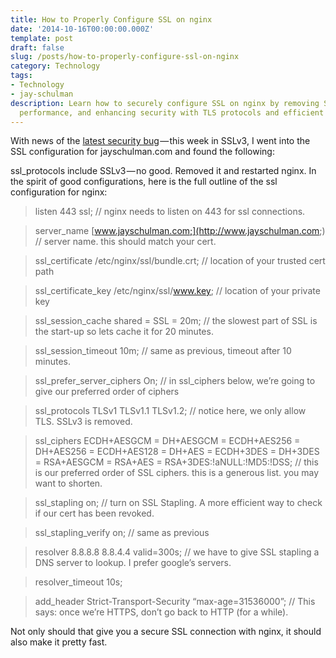 ```yaml
---
title: How to Properly Configure SSL on nginx
date: '2014-10-16T00:00:00.000Z'
template: post
draft: false
slug: /posts/how-to-properly-configure-ssl-on-nginx
category: Technology
tags:
- Technology
- jay-schulman
description: Learn how to securely configure SSL on nginx by removing SSLv3, optimizing
  performance, and enhancing security with TLS protocols and efficient cipher orders.
---
```

With news of the [latest security bug](http://googleonlinesecurity.blogspot.com/2014/10/this-poodle-bites-exploiting-ssl-30.html) — this week in SSLv3, I went into the SSL configuration for jayschulman.com and found the following:

ssl_protocols include SSLv3 — no good. Removed it and restarted nginx. In the spirit of good configurations, here is the full outline of the ssl configuration for nginx:

> listen 443 ssl; // nginx needs to listen on 443 for ssl connections.

> server_name [www.jayschulman.com;](http://www.jayschulman.com;) // server name. this should match your cert.

> ssl_certificate /etc/nginx/ssl/bundle.crt; // location of your trusted cert path

> ssl_certificate_key /etc/nginx/ssl/www.key; // location of your private key

> ssl_session_cache shared = SSL = 20m; // the slowest part of SSL is the start-up so lets cache it for 20 minutes.

> ssl_session_timeout 10m; // same as previous, timeout after 10 minutes.

> ssl_prefer_server_ciphers On; // in ssl_ciphers below, we’re going to give our preferred order of ciphers

> ssl_protocols TLSv1 TLSv1.1 TLSv1.2; // notice here, we only allow TLS. SSLv3 is removed.

> ssl_ciphers ECDH+AESGCM = DH+AESGCM = ECDH+AES256 = DH+AES256 = ECDH+AES128 = DH+AES = ECDH+3DES = DH+3DES = RSA+AESGCM = RSA+AES = RSA+3DES:!aNULL:!MD5:!DSS; // this is our preferred order of SSL ciphers. this is a generous list. you may want to shorten.

> ssl_stapling on; // turn on SSL Stapling. A more efficient way to check if our cert has been revoked.

> ssl_stapling_verify on; // same as previous

> resolver 8.8.8.8 8.8.4.4 valid=300s; // we have to give SSL stapling a DNS server to lookup. I prefer google’s servers.

> resolver_timeout 10s;

> add_header Strict-Transport-Security “max-age=31536000”; // This says: once we’re HTTPS, don’t go back to HTTP (for a while).

Not only should that give you a secure SSL connection with nginx, it should also make it pretty fast.